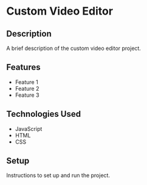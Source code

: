 # Custom Video Editor

## Description

A brief description of the custom video editor project.

## Features

- Feature 1
- Feature 2
- Feature 3

## Technologies Used

- JavaScript
- HTML
- CSS

## Setup

Instructions to set up and run the project.
